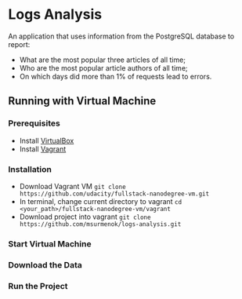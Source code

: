 # Logs Analysis
An application that uses information from the PostgreSQL database to report:
* What are the most popular three articles of all time;
* Who are the most popular article authors of all time;
* On which days did more than 1% of requests lead to errors.

## Running with Virtual Machine
### Prerequisites
* Install [VirtualBox](https://www.virtualbox.org/wiki/Downloads)
* Install [Vagrant](https://www.vagrantup.com/)

### Installation
* Download Vagrant VM
`git clone https://github.com/udacity/fullstack-nanodegree-vm.git`
* In terminal, change current directory to vagrant
`cd <your_path>/fullstack-nanodegree-vm/vagrant`
* Download project into vagrant
`git clone https://github.com/msurmenok/logs-analysis.git`

### Start Virtual Machine
### Download the Data
### Run the Project